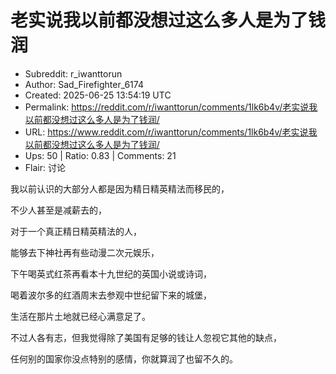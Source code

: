 # 老实说我以前都没想过这么多人是为了钱润

- Subreddit: r_iwanttorun
- Author: Sad_Firefighter_6174
- Created: 2025-06-25 13:54:19 UTC
- Permalink: https://reddit.com/r/iwanttorun/comments/1lk6b4v/老实说我以前都没想过这么多人是为了钱润/
- URL: https://www.reddit.com/r/iwanttorun/comments/1lk6b4v/老实说我以前都没想过这么多人是为了钱润/
- Ups: 50 | Ratio: 0.83 | Comments: 21
- Flair: 讨论


我以前认识的大部分人都是因为精日精英精法而移民的，

不少人甚至是减薪去的，

对于一个真正精日精英精法的人，

能够去下神社再有些动漫二次元娱乐，

下午喝英式红茶再看本十九世纪的英国小说或诗词，

喝着波尔多的红酒周末去参观中世纪留下来的城堡，

生活在那片土地就已经心满意足了。

不过人各有志，但我觉得除了美国有足够的钱让人忽视它其他的缺点，

任何别的国家你没点特别的感情，你就算润了也留不久的。

